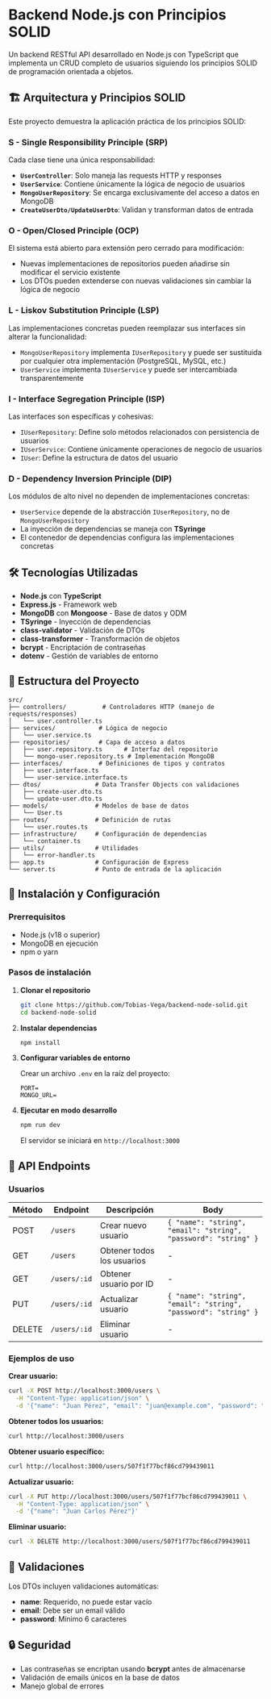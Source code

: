 # Backend Node.js con Principios SOLID

Un backend RESTful API desarrollado en Node.js con TypeScript que implementa un CRUD completo de usuarios siguiendo los principios SOLID de programación orientada a objetos.

## 🏗️ Arquitectura y Principios SOLID

Este proyecto demuestra la aplicación práctica de los principios SOLID:

### **S - Single Responsibility Principle (SRP)**
Cada clase tiene una única responsabilidad:
- **`UserController`**: Solo maneja las requests HTTP y responses
- **`UserService`**: Contiene únicamente la lógica de negocio de usuarios
- **`MongoUserRepository`**: Se encarga exclusivamente del acceso a datos en MongoDB
- **`CreateUserDto/UpdateUserDto`**: Validan y transforman datos de entrada

### **O - Open/Closed Principle (OCP)**
El sistema está abierto para extensión pero cerrado para modificación:
- Nuevas implementaciones de repositorios pueden añadirse sin modificar el servicio existente
- Los DTOs pueden extenderse con nuevas validaciones sin cambiar la lógica de negocio

### **L - Liskov Substitution Principle (LSP)**
Las implementaciones concretas pueden reemplazar sus interfaces sin alterar la funcionalidad:
- `MongoUserRepository` implementa `IUserRepository` y puede ser sustituida por cualquier otra implementación (PostgreSQL, MySQL, etc.)
- `UserService` implementa `IUserService` y puede ser intercambiada transparentemente

### **I - Interface Segregation Principle (ISP)**
Las interfaces son específicas y cohesivas:
- `IUserRepository`: Define solo métodos relacionados con persistencia de usuarios
- `IUserService`: Contiene únicamente operaciones de negocio de usuarios
- `IUser`: Define la estructura de datos del usuario

### **D - Dependency Inversion Principle (DIP)**
Los módulos de alto nivel no dependen de implementaciones concretas:
- `UserService` depende de la abstracción `IUserRepository`, no de `MongoUserRepository`
- La inyección de dependencias se maneja con **TSyringe**
- El contenedor de dependencias configura las implementaciones concretas

## 🛠️ Tecnologías Utilizadas

- **Node.js** con **TypeScript**
- **Express.js** - Framework web
- **MongoDB** con **Mongoose** - Base de datos y ODM
- **TSyringe** - Inyección de dependencias
- **class-validator** - Validación de DTOs
- **class-transformer** - Transformación de objetos
- **bcrypt** - Encriptación de contraseñas
- **dotenv** - Gestión de variables de entorno

## 📁 Estructura del Proyecto

```
src/
├── controllers/          # Controladores HTTP (manejo de requests/responses)
│   └── user.controller.ts
├── services/            # Lógica de negocio
│   └── user.service.ts
├── repositories/        # Capa de acceso a datos
│   ├── user.repository.ts      # Interfaz del repositorio
│   └── mongo-user.repository.ts # Implementación MongoDB
├── interfaces/          # Definiciones de tipos y contratos
│   ├── user.interface.ts
│   └── user-service.interface.ts
├── dtos/               # Data Transfer Objects con validaciones
│   ├── create-user.dto.ts
│   └── update-user.dto.ts
├── models/             # Modelos de base de datos
│   └── User.ts
├── routes/             # Definición de rutas
│   └── user.routes.ts
├── infrastructure/     # Configuración de dependencias
│   └── container.ts
├── utils/              # Utilidades
│   └── error-handler.ts
├── app.ts              # Configuración de Express
└── server.ts           # Punto de entrada de la aplicación
```

## 🚀 Instalación y Configuración

### Prerrequisitos
- Node.js (v18 o superior)
- MongoDB en ejecución
- npm o yarn

### Pasos de instalación

1. **Clonar el repositorio**
   ```bash
   git clone https://github.com/Tobias-Vega/backend-node-solid.git
   cd backend-node-solid
   ```

2. **Instalar dependencias**
   ```bash
   npm install
   ```

3. **Configurar variables de entorno**
   
   Crear un archivo `.env` en la raíz del proyecto:
   ```env
   PORT=
   MONGO_URL=
   ```

4. **Ejecutar en modo desarrollo**
   ```bash
   npm run dev
   ```

   El servidor se iniciará en `http://localhost:3000`

## 📡 API Endpoints

### Usuarios

| Método | Endpoint     | Descripción                | Body                                    |
|--------|------------- |---------------------------|-----------------------------------------|
| POST   | `/users`     | Crear nuevo usuario       | `{ "name": "string", "email": "string", "password": "string" }` |
| GET    | `/users`     | Obtener todos los usuarios| -                                       |
| GET    | `/users/:id` | Obtener usuario por ID    | -                                       |
| PUT    | `/users/:id` | Actualizar usuario        | `{ "name": "string", "email": "string", "password": "string" }` |
| DELETE | `/users/:id` | Eliminar usuario          | -                                       |

### Ejemplos de uso

**Crear usuario:**
```bash
curl -X POST http://localhost:3000/users \
  -H "Content-Type: application/json" \
  -d '{"name": "Juan Pérez", "email": "juan@example.com", "password": "123456"}'
```

**Obtener todos los usuarios:**
```bash
curl http://localhost:3000/users
```

**Obtener usuario específico:**
```bash
curl http://localhost:3000/users/507f1f77bcf86cd799439011
```

**Actualizar usuario:**
```bash
curl -X PUT http://localhost:3000/users/507f1f77bcf86cd799439011 \
  -H "Content-Type: application/json" \
  -d '{"name": "Juan Carlos Pérez"}'
```

**Eliminar usuario:**
```bash
curl -X DELETE http://localhost:3000/users/507f1f77bcf86cd799439011
```

## 🧪 Validaciones

Los DTOs incluyen validaciones automáticas:

- **name**: Requerido, no puede estar vacío
- **email**: Debe ser un email válido
- **password**: Mínimo 6 caracteres

## 🔒 Seguridad

- Las contraseñas se encriptan usando **bcrypt** antes de almacenarse
- Validación de emails únicos en la base de datos
- Manejo global de errores